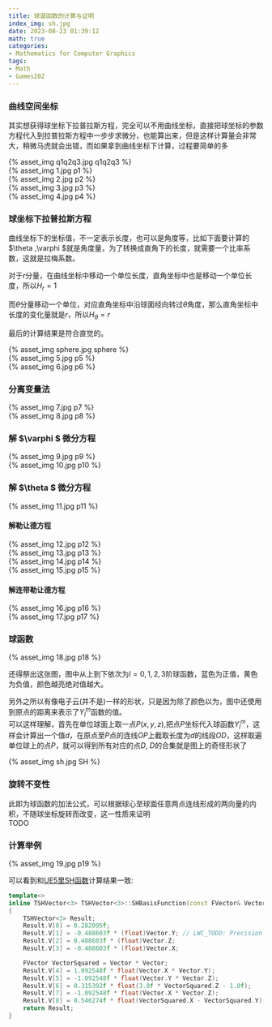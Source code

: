 ```yaml
---
title: 球谐函数的计算与证明
index_img: sh.jpg
date: 2023-08-23 01:39:12
math: true
categories:
- Mathematics for Computer Graphics
tags:
- Math
- Games202
---
```


### 曲线空间坐标

其实想获得球坐标下拉普拉斯方程，完全可以不用曲线坐标，直接把球坐标的参数方程代入到拉普拉斯方程中一步步求微分，也能算出来，但是这样计算量会非常大，稍微马虎就会出错，而如果拿到曲线坐标下计算，过程要简单的多

{% asset_img q1q2q3.jpg q1q2q3 %}  
{% asset_img 1.jpg p1 %}  
{% asset_img 2.jpg p2 %}  
{% asset_img 3.jpg p3 %}  
{% asset_img 4.jpg p4 %}  

### 球坐标下拉普拉斯方程

曲线坐标下的坐标值，不一定表示长度，也可以是角度等，比如下面要计算的$\theta \,\varphi $就是角度量，为了转换成直角下的长度，就需要一个比率系数，这就是拉梅系数。  
  
对于$r$分量，在曲线坐标中移动一个单位长度，直角坐标中也是移动一个单位长度，所以$H_r=1$   

而$\theta$分量移动一个单位，对应直角坐标中沿球面经向转过$\theta$角度，那么直角坐标中长度的变化量就是$r$，所以$H_{\theta}=r$

最后的计算结果是符合直觉的。

{% asset_img sphere.jpg sphere %}  
{% asset_img 5.jpg p5 %}  
{% asset_img 6.jpg p6 %}  

### 分离变量法

{% asset_img 7.jpg p7 %}  
{% asset_img 8.jpg p8 %}  

### 解 $\varphi $ 微分方程

{% asset_img 9.jpg p9 %}  
{% asset_img 10.jpg p10 %}  

### 解 $\theta $ 微分方程

{% asset_img 11.jpg p11 %}  

#### 解勒让德方程

{% asset_img 12.jpg p12 %}  
{% asset_img 13.jpg p13 %}  
{% asset_img 14.jpg p14 %}  
{% asset_img 15.jpg p15 %}  

#### 解连带勒让德方程

{% asset_img 16.jpg p16 %}  
{% asset_img 17.jpg p17 %}  

### 球函数

{% asset_img 18.jpg p18 %}  

还得祭出这张图，图中从上到下依次为$l=0, 1, 2, 3$阶球函数，蓝色为正值，黄色为负值，颜色越亮绝对值越大。 

另外之所以有像电子云(并不是)一样的形状，只是因为除了颜色以为，图中还使用到原点的距离来表示了$Y_{l}^{m}$函数的值。  
可以这样理解，首先在单位球面上取一点$P(x, y, z)$,把点$P$坐标代入球函数$Y_{l}^{m}$，这样会计算出一个值$d$，在原点至$P$点的连线$OP$上截取长度为$d$的线段$OD$，这样取遍单位球上的点$P$，就可以得到所有对应的点$D$, $D$的合集就是图上的奇怪形状了


{% asset_img sh.jpg SH %}  

### 旋转不变性

此即为球函数的加法公式，可以根据球心至球面任意两点连线形成的两向量的内积，不随球坐标旋转而改变，这一性质来证明  
TODO

### 计算举例

{% asset_img 19.jpg p19 %}  

可以看到和[UE5里SH函数](https://github.com/EpicGames/UnrealEngine/blob/release/Engine/Source/Runtime/Core/Public/Math/SHMath.h#L472)计算结果一致:

```cpp
template<> 
inline TSHVector<3> TSHVector<3>::SHBasisFunction(const FVector& Vector) 
{
	TSHVector<3> Result;
	Result.V[0] = 0.282095f; 
	Result.V[1] = -0.488603f * (float)Vector.Y;	// LWC_TODO: Precision loss
	Result.V[2] = 0.488603f * (float)Vector.Z;
	Result.V[3] = -0.488603f * (float)Vector.X;

	FVector VectorSquared = Vector * Vector;
	Result.V[4] = 1.092548f * float(Vector.X * Vector.Y);
	Result.V[5] = -1.092548f * float(Vector.Y * Vector.Z);
	Result.V[6] = 0.315392f * float(3.0f * VectorSquared.Z - 1.0f);
	Result.V[7] = -1.092548f * float(Vector.X * Vector.Z);
	Result.V[8] = 0.546274f * float(VectorSquared.X - VectorSquared.Y);
	return Result;
}
```

